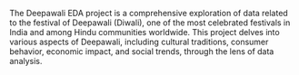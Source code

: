 The Deepawali EDA project is a comprehensive exploration of data related to the festival of Deepawali (Diwali), one of the most celebrated festivals in India and among Hindu communities worldwide. 
This project delves into various aspects of Deepawali, including cultural traditions, consumer behavior, economic impact, and social trends, through the lens of data analysis.
